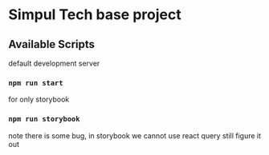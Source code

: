 # Simpul Tech base project


## Available Scripts

default development server

### `npm run start`

for only storybook

### `npm run storybook`

note there is some bug, in storybook we cannot use react query still figure it out
